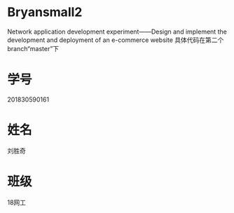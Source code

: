 # Bryansmall2
Network application development experiment——Design and implement the development and deployment of an e-commerce website
具体代码在第二个branch“master”下

# 学号
201830590161
# 姓名
刘胜奇
# 班级
18网工
